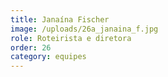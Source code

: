```yaml
---
title: Janaína Fischer
image: /uploads/26a_janaina_f.jpg
role: Roteirista e diretora
order: 26
category: equipes
---
```

